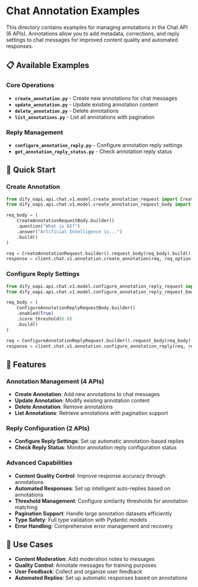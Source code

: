 # Chat Annotation Examples

This directory contains examples for managing annotations in the Chat API (6 APIs). Annotations allow you to add metadata, corrections, and reply settings to chat messages for improved content quality and automated responses.

## 📋 Available Examples

### Core Operations
- **`create_annotation.py`** - Create new annotations for chat messages
- **`update_annotation.py`** - Update existing annotation content
- **`delete_annotation.py`** - Delete annotations
- **`list_annotations.py`** - List all annotations with pagination

### Reply Management
- **`configure_annotation_reply.py`** - Configure annotation reply settings
- **`get_annotation_reply_status.py`** - Check annotation reply status

## 🚀 Quick Start

### Create Annotation

```python
from dify_oapi.api.chat.v1.model.create_annotation_request import CreateAnnotationRequest
from dify_oapi.api.chat.v1.model.create_annotation_request_body import CreateAnnotationRequestBody

req_body = (
    CreateAnnotationRequestBody.builder()
    .question("What is AI?")
    .answer("Artificial Intelligence is...")
    .build()
)

req = CreateAnnotationRequest.builder().request_body(req_body).build()
response = client.chat.v1.annotation.create_annotation(req, req_option)
```

### Configure Reply Settings

```python
from dify_oapi.api.chat.v1.model.configure_annotation_reply_request import ConfigureAnnotationReplyRequest
from dify_oapi.api.chat.v1.model.configure_annotation_reply_request_body import ConfigureAnnotationReplyRequestBody

req_body = (
    ConfigureAnnotationReplyRequestBody.builder()
    .enabled(True)
    .score_threshold(0.8)
    .build()
)

req = ConfigureAnnotationReplyRequest.builder().request_body(req_body).build()
response = client.chat.v1.annotation.configure_annotation_reply(req, req_option)
```

## 🔧 Features

### Annotation Management (4 APIs)
- **Create Annotation**: Add new annotations to chat messages
- **Update Annotation**: Modify existing annotation content
- **Delete Annotation**: Remove annotations
- **List Annotations**: Retrieve annotations with pagination support

### Reply Configuration (2 APIs)
- **Configure Reply Settings**: Set up automatic annotation-based replies
- **Check Reply Status**: Monitor annotation reply configuration status

### Advanced Capabilities
- **Content Quality Control**: Improve response accuracy through annotations
- **Automated Responses**: Set up intelligent auto-replies based on annotations
- **Threshold Management**: Configure similarity thresholds for annotation matching
- **Pagination Support**: Handle large annotation datasets efficiently
- **Type Safety**: Full type validation with Pydantic models
- **Error Handling**: Comprehensive error management and recovery

## 📖 Use Cases

- **Content Moderation**: Add moderation notes to messages
- **Quality Control**: Annotate messages for training purposes
- **User Feedback**: Collect and organize user feedback
- **Automated Replies**: Set up automatic responses based on annotations